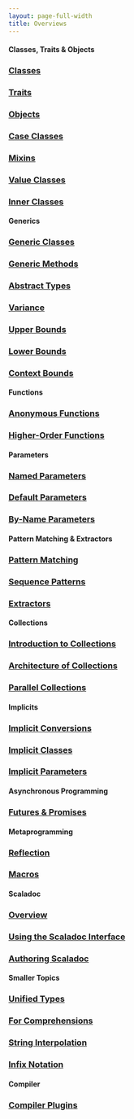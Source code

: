 ```yaml
---
layout: page-full-width
title: Overviews
---
```


#### Classes, Traits & Objects

<div class="container">
  <div class="row">
    <div class="span4 doc-block">
      <h3><a href="{{ site.baseurl }}/documentation/overviews/classes">Classes</a></h3>
      <p></p>
    </div>
    <div class="span4 doc-block">
      <h3><a href="{{ site.baseurl }}/documentation/overviews/traits">Traits</a></h3>
      <p></p>
    </div>
    <div class="span4 doc-block">
      <h3><a href="{{ site.baseurl }}/documentation/overviews/objects">Objects</a></h3>
      <p></p>
    </div>
  </div>
  <div class="row">
    <div class="span4 doc-block">
      <h3><a href="{{ site.baseurl }}/documentation/overviews/case-classes">Case Classes</a></h3>
      <p></p>
    </div>
    <div class="span4 doc-block">
      <h3><a href="{{ site.baseurl }}/documentation/overviews/mixin-composition">Mixins</a></h3>
      <p></p>
    </div>
  </div>
  <div class="row">
    <div class="span4 doc-block">
      <h3><a href="{{ site.baseurl }}/documentation/overviews/value-classes">Value Classes</a></h3>
      <p></p>
    </div>
  </div>
  <div class="row">
    <div class="span4 doc-block">
      <h3><a href="{{ site.baseurl }}/documentation/overviews/inner-classes">Inner Classes</a></h3>
      <p></p>
    </div>
  </div>
</div>

#### Generics

<div class="container">
  <div class="row">
    <div class="span4 doc-block">
      <h3><a href="{{ site.baseurl }}/documentation/overviews/generic-classes">Generic Classes</a></h3>
      <p></p>
    </div>
    <div class="span4 doc-block">
      <h3><a href="{{ site.baseurl }}/documentation/overviews/generic-methods">Generic Methods</a></h3>
      <p></p>
    </div>
    <div class="span4 doc-block">
      <h3><a href="{{ site.baseurl }}/documentation/overviews/abstract-types">Abstract Types</a></h3>
      <p></p>
    </div>
    <div class="span4 doc-block">
      <h3><a href="{{ site.baseurl }}/documentation/overviews/variance">Variance</a></h3>
      <p></p>
    </div>
  </div>
  <div class="row">
    <div class="span4 doc-block">
      <h3><a href="{{ site.baseurl }}/documentation/overviews/upper-bounds">Upper Bounds</a></h3>
      <p></p>
    </div>
    <div class="span4 doc-block">
      <h3><a href="{{ site.baseurl }}/documentation/overviews/lower-bounds">Lower Bounds</a></h3>
      <p></p>
    </div>
    <div class="span4 doc-block">
      <h3><a href="{{ site.baseurl }}/documentation/overviews/context-bounds">Context Bounds</a></h3>
      <p></p>
    </div>
  </div>
</div>

#### Functions

<div class="container">
  <div class="row">
    <div class="span4 doc-block">
      <h3><a href="{{ site.baseurl }}/documentation/overviews/anonymous-functions">Anonymous Functions</a></h3>
      <p></p>
    </div>
    <div class="span4 doc-block">
      <h3><a href="{{ site.baseurl }}/documentation/overviews/higher-order-functions">Higher-Order Functions</a></h3>
      <p></p>
    </div>

  </div>
</div>

#### Parameters

<div class="container">
  <div class="row">
    <div class="span4 doc-block">
      <h3><a href="{{ site.baseurl }}/documentation/overviews/named-parameters">Named Parameters</a></h3>
      <p></p>
    </div>
    <div class="span4 doc-block">
      <h3><a href="{{ site.baseurl }}/documentation/overviews/default-parameters">Default Parameters</a></h3>
      <p></p>
    </div>
    <div class="span4 doc-block">
      <h3><a href="{{ site.baseurl }}/documentation/overviews/by-name-parameters">By-Name Parameters</a></h3>
      <p></p>
    </div>
  </div>
</div>

#### Pattern Matching & Extractors

<div class="container">
  <div class="row">
    <div class="span4 doc-block">
      <h3><a href="{{ site.baseurl }}/documentation/overviews/pattern-matching">Pattern Matching</a></h3>
      <p></p>
    </div>
    <div class="span4 doc-block">
      <h3><a href="{{ site.baseurl }}/documentation/overviews/sequence-patterns">Sequence Patterns</a></h3>
      <p></p>
    </div>
    <div class="span4 doc-block">
      <h3><a href="{{ site.baseurl }}/documentation/overviews/extractors">Extractors</a></h3>
      <p></p>
    </div>
  </div>
</div>

#### Collections

<div class="container">
  <div class="row">
    <div class="span4 doc-block">
      <h3><a href="{{ site.baseurl }}/documentation/overviews/collections/introduction/">Introduction to Collections</a></h3>
      <p></p>
    </div>
    <div class="span4 doc-block">
      <h3><a href="{{ site.baseurl }}/documentation/overviews/collections/architecture/">Architecture of Collections</a></h3>
      <p></p>
    </div>
    <div class="span4 doc-block">
      <h3><a href="{{ site.baseurl }}/documentation/overviews/collections/parallel/">Parallel Collections</a></h3>
      <p></p>
    </div>
  </div>
</div>

#### Implicits

<div class="container">
  <div class="row">
    <div class="span4 doc-block">
      <h3><a href="{{ site.baseurl }}/documentation/overviews/implicit-conversions">Implicit Conversions</a></h3>
      <p></p>
    </div>
    <div class="span4 doc-block">
      <h3><a href="{{ site.baseurl }}/documentation/overviews/implicit-classes">Implicit Classes</a></h3>
      <p></p>
    </div>
    <div class="span4 doc-block">
      <h3><a href="{{ site.baseurl }}/documentation/overviews/implicit-parameters">Implicit Parameters</a></h3>
      <p></p>
    </div>
  </div>
</div>

#### Asynchronous Programming

<div class="container">
  <div class="row">
    <div class="span4 doc-block">
      <h3><a href="{{ site.baseurl }}/documentation/overviews/futures-and-promises">Futures &amp; Promises</a></h3>
      <p></p>
    </div>
  </div>
</div>

#### Metaprogramming

<div class="container">
  <div class="row">
    <div class="span4 doc-block">
      <h3><a href="{{ site.baseurl }}/documentation/meta/reflection/">Reflection</a></h3>
      <p></p>
    </div>
    <div class="span4 doc-block">
      <h3><a href="{{ site.baseurl }}/documentation/meta/macros/">Macros</a></h3>
      <p></p>
    </div>
  </div>
</div>

#### Scaladoc

<div class="container">
  <div class="row">
    <div class="span4 doc-block">
      <h3><a href="{{ site.baseurl }}/documentation/overviews/scaladoc/">Overview</a></h3>
      <p></p>
    </div>
    <div class="span4 doc-block">
      <h3><a href="{{ site.baseurl }}/documentation/overviews/scaladoc/interface/">Using the Scaladoc Interface</a></h3>
      <p></p>
    </div>
    <div class="span4 doc-block">
      <h3><a href="{{ site.baseurl }}/documentation/overviews/scaladoc/for-library-authors/">Authoring Scaladoc</a></h3>
      <p></p>
    </div>
  </div>
</div>

#### Smaller Topics

<div class="container">
  <div class="row">
    <div class="span4 doc-block">
      <h3><a href="{{ site.baseurl }}/documentation/overviews/unified-types">Unified Types</a></h3>
      <p></p>
    </div>
    <div class="span4 doc-block">
      <h3><a href="{{ site.baseurl }}/documentation/overviews/for-comprehensions">For Comprehensions</a></h3>
      <p></p>
    </div>
    <div class="span4 doc-block">
      <h3><a href="{{ site.baseurl }}/documentation/overviews/string-interpolation">String Interpolation</a></h3>
      <p></p>
    </div>
    <div class="span4 doc-block">
      <h3><a href="{{ site.baseurl }}/documentation/overviews/infix-notation">Infix Notation</a></h3>
      <p></p>
    </div>
  </div>
</div>

#### Compiler

<div class="container">
  <div class="row">
    <div class="span4 doc-block">
      <h3><a href="{{ site.baseurl }}/documentation/overviews/compiler/plugins">Compiler Plugins</a></h3>
      <p></p>
    </div>
  </div>
</div>

<!--

    Introduction
    Nested Methods
    Currying
    Compound Types
    Explicitly Typed Self References
    Views
    Local Type Inference
    Annotations

-->